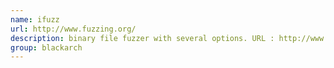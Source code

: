 ```yaml
---
name: ifuzz
url: http://www.fuzzing.org/
description: binary file fuzzer with several options. URL : http://www.fuzzing.org/ Groups : blackarch blackarch-fuzzer
group: blackarch
---
```


